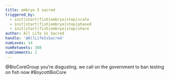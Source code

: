 ```yaml
---
title: embryo 5 sacred
triggered_by:
  - init|start|fish|embryo|step|scale
  - init|start|fish|embryo|step|phased
  - init|start|fish|embryo|step|share
author: All Life Is Sacred
handle: '@AllLifeIsSacred'
numLoves: 14
numRetweets: 308
numComments: 2
---
```

@BioCoreGroup you’re disgusting, we call on the government to ban testing on fish now #BoycottBioCore
